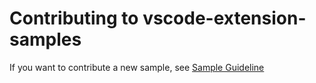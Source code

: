 # Contributing to vscode-extension-samples

If you want to contribute a new sample, see [Sample Guideline](./SAMPLE_GUIDELINE.md)
